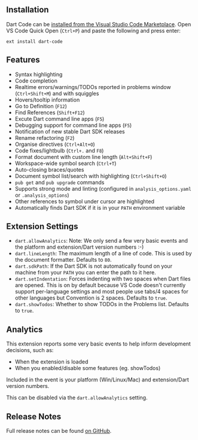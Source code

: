 ## Installation

Dart Code can be [installed from the Visual Studio Code Marketplace](https://marketplace.visualstudio.com/items?itemName=DanTup.dart-code). Open VS Code Quick Open (`Ctrl+P`) and paste the following and press enter:

    ext install dart-code

## Features

- Syntax highlighting
- Code completion
- Realtime errors/warnings/TODOs reported in problems window (`Ctrl+Shift+M`) and with squiggles
- Hovers/tooltip information
- Go to Definition (`F12`)
- Find References (`Shift+F12`)
- Excute Dart command line apps (`F5`)
- Debugging support for command line apps (`F5`)
- Notification of new stable Dart SDK releases
- Rename refactoring (`F2`)
- Organise directives (`Ctrl+Alt+O`)
- Code fixes/lightbulb (`Ctrl+.` and `F8`)
- Format document with custom line length (`Alt+Shift+F`)
- Workspace-wide symbol search (`Ctrl+T`)
- Auto-closing braces/quotes
- Document symbol list/search with highlighting (`Ctrl+Shift+O`)
- `pub get` and `pub upgrade` commands
- Supports strong mode and linting (configured in `analysis_options.yaml` or `.analysis_options`)
- Other references to symbol under cursor are highlighted
- Automatically finds Dart SDK if it is in your `PATH` environment variable

## Extension Settings

- `dart.allowAnalytics`: Note: We only send a few very basic events and the platform and extension/Dart version numbers :-)
- `dart.lineLength`: The maximum length of a line of code. This is used by the document formatter. Defaults to `80`.
- `dart.sdkPath`: If the Dart SDK is not automatically found on your machine from your `PATH` you can enter the path to it here.
- `dart.setIndentation`: Forces indenting with two spaces when Dart files are opened. This is on by default because VS Code doesn't currently support per-language settings and most people use tabs/4 spaces for other languages but Convention is 2 spaces. Defaults to `true`.
- `dart.showTodos`: Whether to show TODOs in the Problems list. Defaults to `true`.

## Analytics

This extension reports some very basic events to help inform development decisions, such as:

- When the extension is loaded
- When you enabled/disable some features (eg. showTodos)

Included in the event is your platform (Win/Linux/Mac) and extension/Dart version numbers.

This can be disabled via the `dart.allowAnalytics` setting.  

## Release Notes

Full release notes can be found [on GitHub](https://github.com/Dart-Code/Dart-Code/releases).
